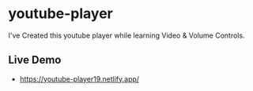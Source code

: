 # youtube-player

I've Created this youtube player while learning Video & Volume Controls.



## Live Demo

* https://youtube-player19.netlify.app/
